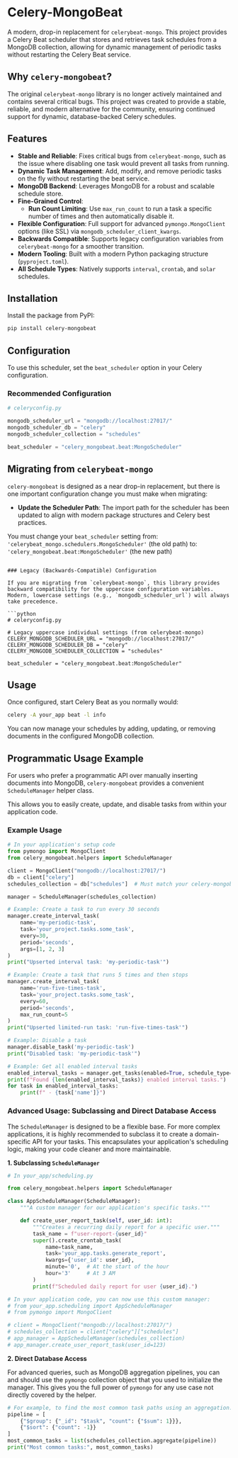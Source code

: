 # Celery-MongoBeat

<!--
[![PyPI Version](https://img.shields.io/pypi/v/celery-mongobeat.svg)](https://pypi.org/project/celery-mongobeat/)
[![PyPI - Python Version](https://img.shields.io/pypi/pyversions/celery-mongobeat)](https://pypi.org/project/celery-mongobeat)
[![License](https://img.shields.io/pypi/l/celery-mongobeat.svg)](https://opensource.org/licenses/Apache-2.0)
-->

A modern, drop-in replacement for `celerybeat-mongo`. This project provides a Celery Beat scheduler that stores and retrieves task schedules from a MongoDB collection, allowing for dynamic management of periodic tasks without restarting the Celery Beat service.

## Why `celery-mongobeat`?

The original `celerybeat-mongo` library is no longer actively maintained and contains several critical bugs. This project was created to provide a stable, reliable, and modern alternative for the community, ensuring continued support for dynamic, database-backed Celery schedules.

## Features

- **Stable and Reliable**: Fixes critical bugs from `celerybeat-mongo`, such as the issue where disabling one task would prevent all tasks from running.
- **Dynamic Task Management**: Add, modify, and remove periodic tasks on the fly without restarting the beat service.
- **MongoDB Backend**: Leverages MongoDB for a robust and scalable schedule store.
- **Fine-Grained Control**:
  - **Run Count Limiting**: Use `max_run_count` to run a task a specific number of times and then automatically disable it.
- **Flexible Configuration**: Full support for advanced `pymongo.MongoClient` options (like SSL) via `mongodb_scheduler_client_kwargs`.
- **Backwards Compatible**: Supports legacy configuration variables from `celerybeat-mongo` for a smoother transition.
- **Modern Tooling**: Built with a modern Python packaging structure (`pyproject.toml`).
- **All Schedule Types**: Natively supports `interval`, `crontab`, and `solar` schedules.

## Installation

Install the package from PyPI:

```bash
pip install celery-mongobeat
```

## Configuration

To use this scheduler, set the `beat_scheduler` option in your Celery configuration.

### Recommended Configuration

```python
# celeryconfig.py

mongodb_scheduler_url = "mongodb://localhost:27017/"
mongodb_scheduler_db = "celery"
mongodb_scheduler_collection = "schedules"

beat_scheduler = "celery_mongobeat.beat:MongoScheduler"
```

## Migrating from `celerybeat-mongo`

`celery-mongobeat` is designed as a near drop-in replacement, but there is one important configuration change you must make when migrating:

*   **Update the Scheduler Path**: The import path for the scheduler has been updated to align with modern package structures and Celery best practices.

You must change your `beat_scheduler` setting from:
`'celerybeat_mongo.schedulers.MongoScheduler'` (the old path)
to:
`'celery_mongobeat.beat:MongoScheduler'` (the new path)
```

### Legacy (Backwards-Compatible) Configuration

If you are migrating from `celerybeat-mongo`, this library provides backward compatibility for the uppercase configuration variables. Modern, lowercase settings (e.g., `mongodb_scheduler_url`) will always take precedence.

```python
# celeryconfig.py

# Legacy uppercase individual settings (from celerybeat-mongo)
CELERY_MONGODB_SCHEDULER_URL = "mongodb://localhost:27017/"
CELERY_MONGODB_SCHEDULER_DB = "celery"
CELERY_MONGODB_SCHEDULER_COLLECTION = "schedules"

beat_scheduler = "celery_mongobeat.beat:MongoScheduler"
```

## Usage

Once configured, start Celery Beat as you normally would:

```bash
celery -A your_app beat -l info
```

You can now manage your schedules by adding, updating, or removing documents in the configured MongoDB collection.

## Programmatic Usage Example

For users who prefer a programmatic API over manually inserting documents into MongoDB, `celery-mongobeat` provides a convenient `ScheduleManager` helper class.

This allows you to easily create, update, and disable tasks from within your application code.

### Example Usage

```python
# In your application's setup code
from pymongo import MongoClient
from celery_mongobeat.helpers import ScheduleManager

client = MongoClient("mongodb://localhost:27017/")
db = client["celery"]
schedules_collection = db["schedules"]  # Must match your celery-mongobeat config

manager = ScheduleManager(schedules_collection)

# Example: Create a task to run every 30 seconds
manager.create_interval_task(
    name='my-periodic-task',
    task='your_project.tasks.some_task',
    every=30,
    period='seconds',
    args=[1, 2, 3]
)
print("Upserted interval task: 'my-periodic-task'")

# Example: Create a task that runs 5 times and then stops
manager.create_interval_task(
    name='run-five-times-task',
    task='your_project.tasks.some_task',
    every=60,
    period='seconds',
    max_run_count=5
)
print("Upserted limited-run task: 'run-five-times-task'")

# Example: Disable a task
manager.disable_task('my-periodic-task')
print("Disabled task: 'my-periodic-task'")

# Example: Get all enabled interval tasks
enabled_interval_tasks = manager.get_tasks(enabled=True, schedule_type='interval')
print(f"Found {len(enabled_interval_tasks)} enabled interval tasks.")
for task in enabled_interval_tasks:
    print(f" - {task['name']}")

```

### Advanced Usage: Subclassing and Direct Database Access

The `ScheduleManager` is designed to be a flexible base. For more complex applications, it is highly recommended to subclass it to create a domain-specific API for your tasks. This encapsulates your application's scheduling logic, making your code cleaner and more maintainable.
 
**1. Subclassing `ScheduleManager`**

```python
# In your_app/scheduling.py

from celery_mongobeat.helpers import ScheduleManager

class AppScheduleManager(ScheduleManager):
    """A custom manager for our application's specific tasks."""

    def create_user_report_task(self, user_id: int):
        """Creates a recurring daily report for a specific user."""
        task_name = f"user-report-{user_id}"
        super().create_crontab_task(
            name=task_name,
            task='your_app.tasks.generate_report',
            kwargs={'user_id': user_id},
            minute='0',  # At the start of the hour
            hour='3'     # At 3 AM
        )
        print(f"Scheduled daily report for user {user_id}.")

# In your application code, you can now use this custom manager:
# from your_app.scheduling import AppScheduleManager
# from pymongo import MongoClient

# client = MongoClient("mongodb://localhost:27017/")
# schedules_collection = client["celery"]["schedules"]
# app_manager = AppScheduleManager(schedules_collection)
# app_manager.create_user_report_task(user_id=123)
```

**2. Direct Database Access**

For advanced queries, such as MongoDB aggregation pipelines, you can and should use the `pymongo` collection object that you used to initialize the manager. This gives you the full power of `pymongo` for any use case not directly covered by the helper.

```python
# For example, to find the most common task paths using an aggregation:
pipeline = [
    {"$group": {"_id": "$task", "count": {"$sum": 1}}},
    {"$sort": {"count": -1}}
]
most_common_tasks = list(schedules_collection.aggregate(pipeline))
print("Most common tasks:", most_common_tasks)
```
